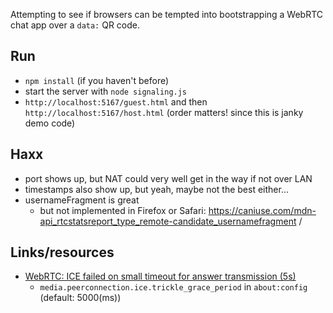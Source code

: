 Attempting to see if browsers can be tempted into bootstrapping a WebRTC chat app over a `data:` QR code.

## Run

- `npm install` (if you haven't before)
- start the server with `node signaling.js`
- `http://localhost:5167/guest.html` and then `http://localhost:5167/host.html` (order matters! since this is janky demo code)

## Haxx

- port shows up, but NAT could very well get in the way if not over LAN
- timestamps also show up, but yeah, maybe not the best either...
- usernameFragment is great
  - but not implemented in Firefox or Safari: https://caniuse.com/mdn-api_rtcstatsreport_type_remote-candidate_usernamefragment /

## Links/resources

- [WebRTC: ICE failed on small timeout for answer transmission (5s)](https://bugzilla.mozilla.org/show_bug.cgi?id=1647289)
  - `media.peerconnection.ice.trickle_grace_period` in `about:config` (default: 5000(ms))


